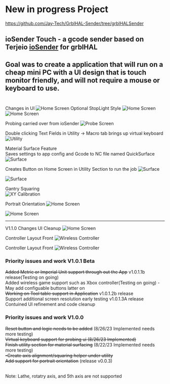 # **New in progress Project** 
https://github.com/Jay-Tech/GrblHAL-Sender/tree/grblHALSender


## ioSender Touch - a gcode sender based on Terjeio  [ioSender](https://github.com/terjeio/ioSender) for grblHAL

Goal was to create a application that will run on a cheap mini PC with a UI design that is touch monitor friendly, and will not require a mouse or keyboard to use.
<br><br>
---

Changes in UI 
![Home Screen](media/HomeScreen.png)
Optional StopLight Style
![Home Screen](media/HomeScreenOptional.png)
![Home Screen](media/Tool.png)

Probing carried over from ioSender 
![Probe Screen](media/Probe.png)

Double clicking Text Fields in Utility -> Macro tab brings up virtual keyboard 
![Utility](media/Utility_macro.png)

Material Surface Feature 
<br>
Saves settings to app config and Gcode to NC file named QuickSurface 
![Surface](media/Surface.png)

Creates Button on  Home Screen in Utility Section to run the job 
![Surface](media/Surface2.png)

![Surface](media/Surface3.png)

Gantry Squaring 
<br>
![XY Calibration](media/Calibration.png)

Portrait Orientation 
![Home Screen](media/Portrait.png)

![Home Screen](media/PortraitFlyout.png)

---
V1.1.0 Changes UI Cleanup 
![Home Screen](media/V1.0.1_HomeScreen.jpg)

Controller  Layout Front
![Wireless Controller](media/GameControllerFront.jpg)

Controller Layout Front
![Wireless Controller](media/GamePadBack.jpg)

### Priority issues and work V1.0.1 Beta 
~~Added Metric or Imperial Unit support through out the App~~ v1.0.1.1b release(Testing on going)
<br>
Added wireless game support such as Xbox controller(Testing on going)  -May add configuable buttons latter on
<br>
~~Working on Tool table support in Application~~ v1.0.1.2b release
<br>
Support additional screen resolution  early testing v1.0.1.3A release
<br>
Contuined UI refinement and code cleanup
<br>

### Priority issues and work V1.0.0
~~Reset button and logic needs to be added~~ (8/26/23 Implemented needs more testing)
<br>
~~Virtual keyboard support for probing ui (8/26/23 Implemented)~~
<br>
~~Finish utility section for material surfacing~~ (8/22/23 Implemented needs more testing)
<br>
~~-Create axis alignment/squaring helper under utility~~
<br>
~~Add support for portrait orientation~~ (release v0.0.3)
<br><br>

Note: Lathe, rotatry axis, and 5th axis are not supported 
<br>

